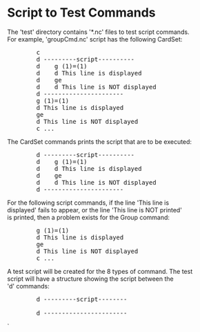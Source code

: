 <h1>Script to Test Commands</h1>

<p>The 'test' directory contains '*.nc' files to test script commands. <br />
For example, 'groupCmd.nc' script has the following CardSet:</p>

<pre>
        c
        d ---------script----------
        d    g (1)=(1)
        d    d This line is displayed
        d    ge
        d    d This line is NOT displayed
        d ----------------------
        g (1)=(1)
        d This line is displayed
        ge
        d This line is NOT displayed
        c ...
</pre>

<p>The CardSet commands prints the script that are to be executed:</p>

<pre>
        d ---------script----------
        d    g (1)=(1)
        d    d This line is displayed
        d    ge
        d    d This line is NOT displayed
        d ----------------------
</pre>

<p>For the following script commands, if the line 'This line is <br />
displayed' fails to appear, or the line 'This line is NOT printed' <br />
is printed, then a problem exists for the Group command:  </p>

<pre>
        g (1)=(1)
        d This line is displayed
        ge
        d This line is NOT displayed
        c ...
</pre>

<p>A test script will be created for the 8 types of command. The test <br />
script will have a structure showing the script between the <br />
'd' commands:   </p>

<pre>
        d ---------script--------

        d -----------------------
</pre>

<p>`</p>
